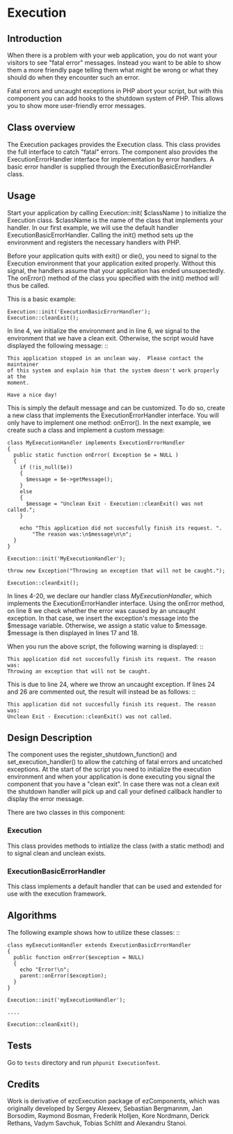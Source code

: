 Execution
=========

Introduction
------------

When there is a problem with your web application, you do not want your
visitors to see "fatal error" messages. Instead you want to be able to show
them a more friendly page telling them what might be wrong or what they should
do when they encounter such an error.

Fatal errors and uncaught exceptions in PHP abort your script, but with this
component you can add hooks to the shutdown system of PHP. This allows you to
show more user-friendly error messages.


Class overview
--------------

The Execution packages provides the Execution class. This class provides the
full interface to catch "fatal" errors. The component also
provides the ExecutionErrorHandler interface for implementation by error
handlers. A basic error handler is supplied through the
ExecutionBasicErrorHandler class.


Usage
-----

Start your application by calling Execution::init( $className ) to
initialize the Execution class. $className is the name of the
class that implements your handler. In our first example, we will use the
default handler ExecutionBasicErrorHandler. Calling the init()
method sets up the environment and registers the necessary handlers with PHP.

Before your application quits with exit() or die(), you need to signal to the
Execution environment that your application exited properly. Without this
signal, the handlers assume that your application has ended unsuspectedly. The
onError() method of the class you specified with the init() method will thus be
called.

This is a basic example:

    Execution::init('ExecutionBasicErrorHandler');
    Execution::cleanExit();

In line 4, we initialize the environment and in line 6, we signal to the
environment that we have a clean exit. Otherwise, the script
would have displayed the following message: ::

    This application stopped in an unclean way.  Please contact the maintainer
    of this system and explain him that the system doesn't work properly at the
    moment.

    Have a nice day!

This is simply the default message and can be customized. To do so, create a new
class that implements the ExecutionErrorHandler interface. You will only
have to implement one method: onError(). In the next example, we create such a
class and implement a custom message:

    class MyExecutionHandler implements ExecutionErrorHandler
    {
      public static function onError( Exception $e = NULL )
      {
        if (!is_null($e))
        {
          $message = $e->getMessage();
        }
        else
        {
          $message = "Unclean Exit - Execution::cleanExit() was not called.";
        }

        echo "This application did not succesfully finish its request. ".
            "The reason was:\n$message\n\n";
      }
    }

    Execution::init('MyExecutionHandler');

    throw new Exception("Throwing an exception that will not be caught.");

    Execution::cleanExit();

In lines 4-20, we declare our handler class *MyExecutionHandler*, which
implements the ExecutionErrorHandler interface. Using the onError method, on
line 8 we check whether the error was caused by an uncaught
exception. In that case, we insert the exception's message into the $message
variable. Otherwise, we assign a static value to $message. $message is then
displayed in lines 17 and 18.

When you run the above script, the following warning is displayed: ::

    This application did not succesfully finish its request. The reason was:
    Throwing an exception that will not be caught.

This is due to line 24, where we throw an uncaught exception. If lines 24 and
26 are commented out, the result will instead be as follows: ::

    This application did not succesfully finish its request. The reason was:
    Unclean Exit - Execution::cleanExit() was not called.

Design Description
------------------
The component uses the register_shutdown_function() and set_execution_handler()
to allow the catching of fatal errors and uncatched exceptions. At the start of
the script you need to initialize the execution environment and when your
application is done executing you signal the component that you have a "clean
exit".  In case there was not a clean exit the shutdown handler will pick up
and call your defined callback handler to display the error message.

There are two classes in this component:

### Execution

This class provides methods to intialize the class (with a static method) and
to signal clean and unclean exists.

### ExecutionBasicErrorHandler

This class implements a default handler that can be used and extended for use
with the execution framework.

Algorithms
----------

The following example shows how to utilize these classes: ::

    class myExecutionHandler extends ExecutionBasicErrorHandler
    {
      public function onError($exception = NULL)
      {
        echo "Error!\n";
        parent::onError($exception);
      }
    }

    Execution::init('myExecutionHandler');

    ....

    Execution::cleanExit();

Tests
-----

Go to `tests` directory and run `phpunit ExecutionTest`.

Credits
-------

Work is derivative of ezcExecution package of ezComponents, which was originally
developed by Sergey Alexeev, Sebastian Bergmannm, Jan Borsodim, Raymond Bosman,
Frederik Holljen, Kore Nordmann, Derick Rethans, Vadym Savchuk, Tobias Schlitt
and Alexandru Stanoi.
